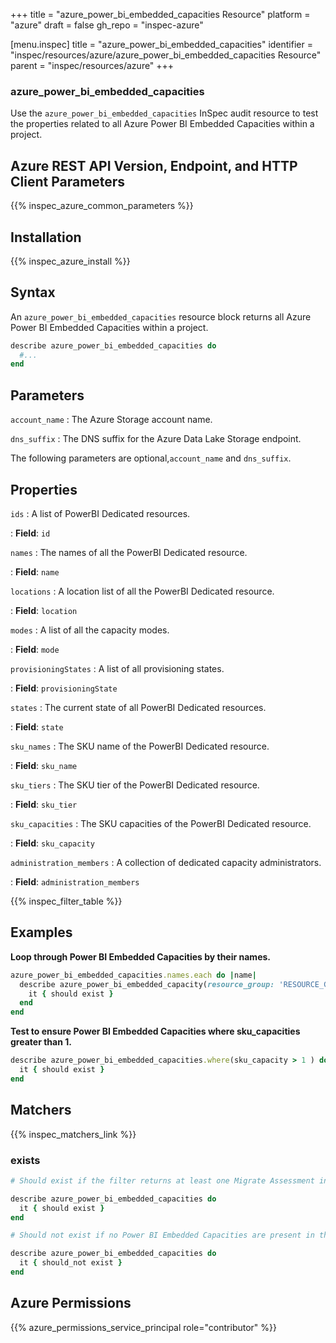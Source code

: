 +++
title = "azure_power_bi_embedded_capacities Resource"
platform = "azure"
draft = false
gh_repo = "inspec-azure"

[menu.inspec]
title = "azure_power_bi_embedded_capacities"
identifier = "inspec/resources/azure/azure_power_bi_embedded_capacities Resource"
parent = "inspec/resources/azure"
+++

### azure_power_bi_embedded_capacities

Use the `azure_power_bi_embedded_capacities` InSpec audit resource to test the properties related to all Azure Power BI Embedded Capacities within a project.

## Azure REST API Version, Endpoint, and HTTP Client Parameters

{{% inspec_azure_common_parameters %}}

## Installation

{{% inspec_azure_install %}}

## Syntax

An `azure_power_bi_embedded_capacities` resource block returns all Azure Power BI Embedded Capacities within a project.

```ruby
describe azure_power_bi_embedded_capacities do
  #...
end
```

## Parameters

`account_name`
: The Azure Storage account name.

`dns_suffix`
: The DNS suffix for the Azure Data Lake Storage endpoint.

The following parameters are optional,`account_name` and `dns_suffix`.

## Properties

`ids`
: A list of PowerBI Dedicated resources.

: **Field**: `id`

`names`
: The names of all the PowerBI Dedicated resource.

: **Field**: `name`

`locations`
: A location list of all the PowerBI Dedicated resource.

: **Field**: `location`

`modes`
: A list of all the capacity modes.

: **Field**: `mode`

`provisioningStates`
: A list of all provisioning states.

: **Field**: `provisioningState`

`states`
: The current state of all PowerBI Dedicated resources.

: **Field**: `state`

`sku_names`
: The SKU name of the PowerBI Dedicated resource.

: **Field**: `sku_name`

`sku_tiers`
: The SKU tier of the PowerBI Dedicated resource.

: **Field**: `sku_tier`

`sku_capacities`
: The SKU capacities of the PowerBI Dedicated resource.

: **Field**: `sku_capacity`

`administration_members`
: A collection of dedicated capacity administrators.

: **Field**: `administration_members`

{{% inspec_filter_table %}}

## Examples

**Loop through Power BI Embedded Capacities by their names.**

```ruby
azure_power_bi_embedded_capacities.names.each do |name|
  describe azure_power_bi_embedded_capacity(resource_group: 'RESOURCE_GROUP', name: name) do
    it { should exist }
  end
end
```

**Test to ensure Power BI Embedded Capacities where sku_capacities greater than 1.**

```ruby
describe azure_power_bi_embedded_capacities.where(sku_capacity > 1 ) do
  it { should exist }
end
```

## Matchers

{{% inspec_matchers_link %}}

### exists

```ruby
# Should exist if the filter returns at least one Migrate Assessment in the project and in the resource group

describe azure_power_bi_embedded_capacities do
  it { should exist }
end

# Should not exist if no Power BI Embedded Capacities are present in the project and in the resource group

describe azure_power_bi_embedded_capacities do
  it { should_not exist }
end
```

## Azure Permissions

{{% azure_permissions_service_principal role="contributor" %}}
